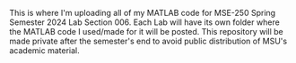 This is where I'm uploading all of my MATLAB code for MSE-250 Spring Semester 2024 Lab Section 006.
Each Lab will have its own folder where the MATLAB code I used/made for it will be posted.
This repository will be made private after the semester's end to avoid public distribution of MSU's academic material.
